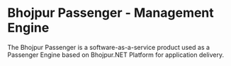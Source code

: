 # Bhojpur Passenger - Management Engine
The Bhojpur Passenger is a software-as-a-service product used as a Passenger Engine based on Bhojpur.NET Platform for application delivery.
